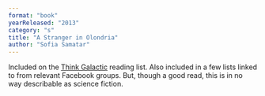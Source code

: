 ```yaml
---
format: "book"
yearReleased: "2013"
category: "s"
title: "A Stranger in Olondria"
author: "Sofia Samatar"
---
```

 Included on the <a href="https://thinkgalactic.org/reading-lists/by-author/"> Think Galactic</a> reading list. Also included in a few lists linked to from  relevant Facebook groups. But, though a good read, this is in no way describable  as science fiction.
  